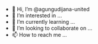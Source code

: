 - 👋 Hi, I’m @agungudijana-united
- 👀 I’m interested in ...
- 🌱 I’m currently learning ...
- 💞️ I’m looking to collaborate on ...
- 📫 How to reach me ...

<!---
agungudijana-united/agungudijana-united is a ✨ special ✨ repository because its `README.md` (this file) appears on your GitHub profile.
You can click the Preview link to take a look at your changes.
--->
